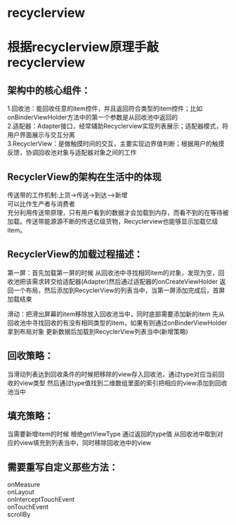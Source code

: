 # recyclerview
# 根据recyclerview原理手敲recyclerview

## 架构中的核心组件：
1.回收池：能回收任意的item控件，并且返回符合类型的item控件；比如onBinderViewHolder方法中的第一个参数是从回收池中返回的</br>
2.适配器：Adapter接口，经常辅助Recyclerview实现列表展示；适配器模式，将用户界面展示与交互分离</br>
3.RecyclerView：是做触摸时间的交互，主要实现边界值判断；根据用户的触摸反馈，协调回收池对象与适配器对象之间的工作</br>

## RecyclerView的架构在生活中的体现
传送带的工作机制:上货->传送->到达—>新增</br>
可以比作生产者与消费者</br>
充分利用传送带原理，只有用户看到的数据才会加载到内存，而看不到的在等待被加载。传送带能源源不断的传送亿级货物，Recyclerview也能够显示加载亿级item。</br>

## RecyclerView的加载过程描述：
第一屏：首先加载第一屏的时候 从回收池中寻找相同item的对象，发现为空，回收池把该需求转交给适配器(Adapter)然后通过适配器的onCreateViewHolder 返回一个布局，然后添加到RecyclerView的列表当中，当第一屏添加完成后，首屏加载结束</br>

滑动：把滑出屏幕的item移除放入回收池当中，同时底部需要添加新的item 先从回收池中寻找回收的有没有相同类型的item，如果有则通过onBinderViewHolder拿到布局对象 更新数据后加载到RecyclerView列表当中(新增策略)</br>

## 回收策略：
当滑动列表达到回收条件的时候把移除的view存入回收池，通过type对应当前回收的view类型 然后通过type值找到二维数组里面的索引把相应的view添加到回收池当中</br>
## 填充策略：
当需要新增item的时候 根绝getViewType 通过返回的type值 从回收池中取到对应的view填充到列表当中，同时移除回收池中的view</br>

## 需要重写自定义那些方法：

onMeasure</br>
onLayout</br>
onInterceptTouchEvent</br>
onTouchEvent</br>
scrollBy</br>


